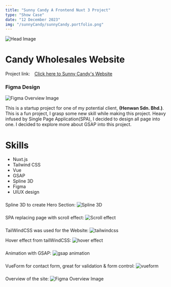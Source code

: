 ```yaml
---
title: "Sunny Candy A Frontend Nuxt 3 Project"
type: "Show Case"
date: "12 December 2023"
img: "/sunnyCandy/sunnyCandy.portfolio.png"
---
```


![Head Image](/sunnyCandy/sunnyCandy.portfolio.png)

# Candy Wholesales Website

<span>Project link:&emsp;<a href="https://sunnycandy.netlify.app/" target="new">Click here to Sunny Candy's Website</a></span>

### Figma Design

![Figma Overview Image](/sunnyCandy/figmaImageOverview.png)

This is a startup project for one of my potential client, <b>(Henwan Sdn. Bhd.)</b>.
This is a fun project, I grasp some new skill while making this project. Heavy infused by
Single Page Application(SPA), I decided to design all page into one. I decided to explore more about GSAP into this project.

# Skills

<ul>
<li>Nuxt.js</li>
<li>Tailwind CSS</li>
<li>Vue</li>
<li>GSAP</li>
<li>Spline 3D</li>
<li>Figma</li>
<li>UIUX design</li>
</ul>

###

Spline 3D to create Hero Section:
![Spline 3D](/sunnyCandy/1.spline3d.gif)

###

SPA replacing page with scroll effect:
![Scroll effect](/sunnyCandy/2.SPAScrollToID.gif)

###

TailWindCSS was used for the Website:
![tailwindcss](/sunnyCandy/tailwindcss.png)

Hover effect from tailWindCSS:
![hover effect](/sunnyCandy/3.tailwindcss.gif)

###

Animation with GSAP:
![gsap animation](/sunnyCandy/4.gsapScrollTriggle.gif)

###

VueForm for contact form, great for validation & form control:
![vueform](/sunnyCandy/5.vueForm.gif)

###

Overview of the site:
![Figma Overview Image](/sunnyCandy/siteView.png)
